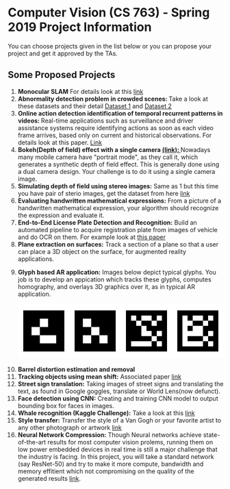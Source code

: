 <h1>Computer Vision (CS 763) - Spring 2019 Project Information</h1>
You can choose projects given in the list below or you can propose your project and get it approved by the TAs.

<!--
<h2>Timeline</h2>
<ul>
  <li>Project Proposal Submission: 19/01/2019
  <li>Proposal Review: 22/01/2019
  <li>Mid Term Review: 09/03/2019
</ul>

<h2>Project Proposal Form</h2>
<a href="https://docs.google.com/forms/d/e/1FAIpQLSfGj--GVldmIWVZFAisMirPZEE6S3a1cEYjTHsiNXm__GPpFg/viewform">Project Proposal Form</a>
-->

<h2>Some Proposed Projects</h2>
<ol>
<li><b>Monocular SLAM</b> For details look at this <a href= "https://www.doc.ic.ac.uk/~ab9515/introductiontomonocular.html"> link </a>
  <li><b>Abnormality detection problem in crowded scenes: </b> Take a look at these datasets and their detail <a href="http://www.svcl.ucsd.edu/projects/anomaly/dataset.html">Dataset 1</a> and <a href="http://crcv.ucf.edu/projects/Abnormal_Crowd/">Dataset 2</a>
  <li><b>Online action detection identification of temporal recurrent patterns in videos: </b> Real-time applications such as  surveillance and driver assistance systems require identifying actions as soon as each video frame arrives, based only on current and historical observations. For details look at this paper. <a href="https://arxiv.org/pdf/1811.07391.pdf">Link</a>
<li><b>Bokeh(Depth of field) effect with a single camera <a href="https://en.wikipedia.org/wiki/Bokeh">(link): </b></a>Nowadays many mobile camera have "portrait mode", as they call it, which generates a synthetic depth of field effect. This is generally done using a dual camera design. Your challenge is to do it using a single camera image.
<li><b>Simulating depth of field using stereo images:</b> Same as 1 but this time you have pair of sterio images, get the dataset from here <a href="http://vision.middlebury.edu/stereo/data/2014/">link</a>
<li><b>Evaluating handwritten mathematical expressions:</b> From a picture of a handwritten mathematical expression, your algorithm should recognize the expression and evaluate it.
<li><b>End-to-End License Plate Detection and Recognition:</b> Build an automated pipeline to acquire registration plate from images of vehicle and do OCR on them. For example look at <a href = "http://openaccess.thecvf.com/content_ECCV_2018/papers/Zhenbo_Xu_Towards_End-to-End_License_ECCV_2018_paper.pdf" >this paper </a>
<li><b>Plane extraction on surfaces:</b> Track a section of a plane so that a user can place a 3D object on the surface, for augmented reality applications.
<li><p><b>Glyph based AR application:</b> Images below depict typical glyphs. You job is to develop an appication which tracks these glyphs, computes homography, and overlays 3D graphics over it, as in typical AR application.</p><p align="center"> <img src="glyphs_sample.png"></p>
<li><b>Barrel distortion estimation and removal</b> 
<li><b>Tracking objects using mean shift:</b> Associated paper <a href="http://comaniciu.net/Papers/MsTracking.pdf">link</a>
<li><b>Street sign translation:</b> Taking images of street signs and translating the text, as found in Google goggles, translate or World Lens(now defunct).
<li><b>Face detection using CNN:</b> Creating and training CNN model to output bounding box for faces in images.
<li><b>Whale recognition (Kaggle Challenge):</b> Take a look at this <a href="https://www.kaggle.com/c/noaa-right-whale-recognition">link</a>
<li><b>Style transfer:</b> Transfer the style of a Van Gogh or your favorite artist to any other photograph or artwork <a href="http://genekogan.com/images/style-transfer/ml_cubist_expressionist_impressionist.jpg">link</a>
<li><b>Neural Network Compression:</b> Though Neural networks achieve state-of-the-art results for most computer vision prolems, running them on low power embedded devices in real time is still a major challenge that the industry is facing. In this project, you will take a standard network (say ResNet-50) and try to make it more compute, bandwidth and memory effitient which not compromising on the quality of the generated results  <a href="https://arxiv.org/abs/1510.00149">link</a>.

</ol>
